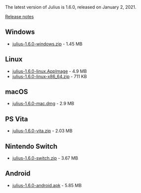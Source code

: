 The latest version of Julius is 1.6.0, released on January 2, 2021.

[Release notes](https://github.com/bvschaik/julius/releases/tag/v1.6.0)

## Windows
- [julius-1.6.0-windows.zip](https://github.com/bvschaik/julius/releases/download/v1.6.0/julius-1.6.0-windows.zip) - 1.45 MB

## Linux
- [julius-1.6.0-linux.AppImage](https://github.com/bvschaik/julius/releases/download/v1.6.0/julius-1.6.0-linux.AppImage) - 4.9 MB
- [julius-1.6.0-linux-x86_64.zip](https://github.com/bvschaik/julius/releases/download/v1.6.0/julius-1.6.0-linux-x86_64.zip) - 711 KB

## macOS
- [julius-1.6.0-mac.dmg](https://github.com/bvschaik/julius/releases/download/v1.6.0/julius-1.6.0-mac.dmg) - 2.9 MB

## PS Vita
- [julius-1.6.0-vita.zip](https://github.com/bvschaik/julius/releases/download/v1.6.0/julius-1.6.0-vita.zip) - 2.03 MB

## Nintendo Switch
- [julius-1.6.0-switch.zip](https://github.com/bvschaik/julius/releases/download/v1.6.0/julius-1.6.0-switch.zip) - 3.67 MB

## Android
- [julius-1.6.0-android.apk](https://github.com/bvschaik/julius/releases/download/v1.6.0/julius-1.6.0-android.apk) - 5.85 MB
